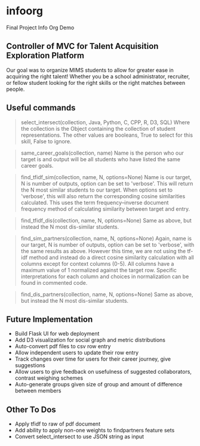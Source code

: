 # infoorg
Final Project Info Org Demo

## Controller of MVC for Talent Acquisition Exploration Platform

Our goal was to organize MIMS students to allow for greater ease in acquiring the right talent!
Whether you be a school administrator, recruiter, or fellow student looking for the right skills or the right matches between people.

## Useful commands
> select_intersect(collection, Java, Python, C, CPP, R, D3, SQL)
Where the collection is the Object containing the collection of student representations. The other values are booleans, True to select for this skill, False to ignore.

> same_career_goals(collection, name)
Name is the person who our target is and output will be all students who have listed the same career goals.

> find_tfidf_sim(collection, name, N, options=None)
Name is our target, N is number of outputs, option can be set to 'verbose'.
This will return the N most similar students to our target. When options set to 'verbose', this will also return the corresponding cosine similarities calculated. This uses the term frequency–inverse document frequency method of calculating similarity between target and entry.

> find_tfidf_dis(collection, name, N, options=None)
Same as above, but instead the N most dis-similar students.

> find_sim_partners(collection, name, N, options=None)
Again, name is our target, N is number of outputs, option can be set to 'verbose', with the same results as above.
However this time, we are not using the tf-idf method and instead do a direct cosine similarity calculation with all columns except for context columns (0-5). All columns have a maximum value of 1 normalized against the target row. Specific interpretations for each column and choices in normalization can be found in commented code.

> find_dis_partners(collection, name, N, options=None)
Same as above, but instead the N most dis-similar students.



## Future Implementation

* Build Flask UI for web deployment
* Add D3 visualization for social graph and metric distributions
* Auto-convert pdf files to csv row entry
* Allow independent users to update their row entry
* Track changes over time for users for their career journey, give suggestions
* Allow users to give feedback on usefulness of suggested collaborators, contrast weighing schemes
* Auto-generate groups given size of group and amount of difference between members

## Other To Dos

- Apply tfidf to raw of pdf document
- Add ability to apply non-one weights to findpartners feature sets
- Convert select_intersect to use JSON string as input